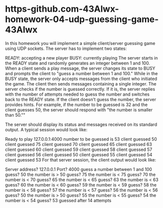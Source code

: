 # https-github.com-43Alwx-homework-04-udp-guessing-game-43Alwx
In this homework you will implement a simple client/server guessing game using UDP sockets. The server has to implement two states:

READY: accepting a new player
BUSY: currently playing
The server starts in the READY state and randomly generates an integer between 1 and 100. When a client sends a play message, the server changes its state to BUSY and prompts the client to "guess a number between 1 and 100." While in the BUSY state, the server only accepts messages from the client who initiated the game. The client then sends messages containing a single integer. The server checks if the number is guessed correctly. If it is, the server replies with the number of attempts needed to guess the number and switches back to the READY state. If the client doesn't guess the number, the server provides hints. For example, if the number to be guessed is 32 and the client guesses 50, the server should respond with "the number is smaller than 50.""

The server should display its status and messages received on its standard output. A typical session would look like:

Ready to play 127.0.0.1:4000
number to be guessed is 53
client guessed 50
client guessed 75
client guessed 70
client guessed 65
client guessed 63
client guessed 60
client guessed 59
client guessed 58
client guessed 57
client guessed 56
client guessed 50
client guessed 55
client guessed 54
client guessed 53
For that server session, the client output would look like:

Server address? 127.0.0.1
Port? 4000
guess a number between 1 and 100
guess? 50
the number is > 50
guess? 75
the number is < 75
guess? 70
the number is < 70
guess? 65
the number is < 65
guess? 63
the number is < 63
guess? 60
the number is < 60
guess? 59
the number is < 59
guess? 58
the number is < 58
guess? 57
the number is < 57
guess? 56
the number is < 56
guess? 50
the number is > 50
guess? 55
the number is < 55
guess? 54
the number is < 54
guess? 53
guessed after 14 attempts
